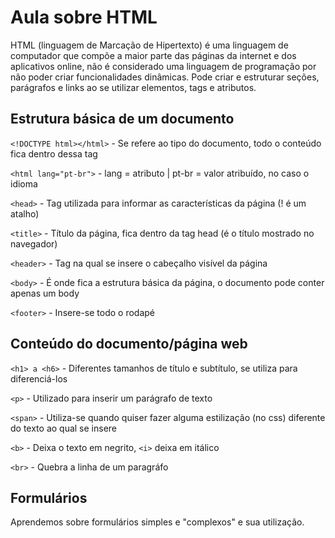 # Aula sobre HTML
HTML (linguagem de Marcação de Hipertexto) é uma linguagem de computador que compõe a maior parte das páginas da internet e dos aplicativos online, não é considerado uma linguagem de programação por não poder criar funcionalidades dinâmicas. Pode criar e estruturar seções, parágrafos e links ao se utilizar elementos, tags e atributos.

## Estrutura básica de um documento
`<!DOCTYPE html></html>` - Se refere ao tipo do documento, todo o conteúdo fica dentro dessa tag

`<html lang="pt-br">` - lang = atributo | pt-br = valor atribuído, no caso o idioma

`<head>` - Tag utilizada para informar as características da página (! é um atalho)

`<title>` - Título da página, fica dentro da tag head (é o título mostrado no navegador)

`<header>` - Tag na qual se insere o cabeçalho visível da página

`<body>` - É onde fica a estrutura básica da página, o documento pode conter apenas um body

`<footer>` - Insere-se todo o rodapé

## Conteúdo do documento/página web
`<h1> a <h6>` - Diferentes tamanhos de título e subtítulo, se utiliza para diferenciá-los

`<p>` - Utilizado para inserir um parágrafo de texto

`<span>` - Utiliza-se quando quiser fazer alguma estilização (no css) diferente do texto ao qual se insere

`<b>` - Deixa o texto em negrito, `<i>` deixa em itálico

`<br>` - Quebra a linha de um paragráfo



## Formulários
Aprendemos sobre formulários simples e "complexos" e sua utilização. 
